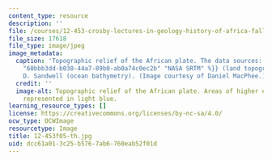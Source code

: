 ```yaml
---
content_type: resource
description: ''
file: /courses/12-453-crosby-lectures-in-geology-history-of-africa-fall-2005/dcc61a013c25b5767ab6760eab52f01d_12-453f05-th.jpg
file_size: 17618
file_type: image/jpeg
image_metadata:
  caption: 'Topographic relief of the African plate. The data sources: {{% resource_link
    "60bbb3dd-b038-44a7-89b0-ab0a74c0ec2b" "NASA SRTM" %}} (land topography), and
    D. Sandwell (ocean bathymetry). (Image courtesy of Daniel MacPhee.)'
  credit: ''
  image-alt: Topographic relief of the African plate. Areas of higher elevation are
    represented in light blue.
learning_resource_types: []
license: https://creativecommons.org/licenses/by-nc-sa/4.0/
ocw_type: OCWImage
resourcetype: Image
title: 12-453f05-th.jpg
uid: dcc61a01-3c25-b576-7ab6-760eab52f01d
---
```

